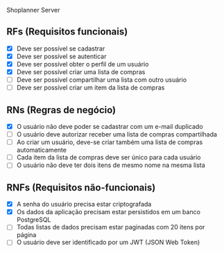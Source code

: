 Shoplanner Server

## RFs (Requisitos funcionais)

- [x] Deve ser possível se cadastrar
- [x] Deve ser possível se autenticar
- [x] Deve ser possível obter o perfil de um usuário
- [x] Deve ser possível criar uma lista de compras
- [ ] Deve ser possível compartilhar uma lista com outro usuário
- [ ] Deve ser possível criar um item da lista de compras

## RNs (Regras de negócio)

- [x] O usuário não deve poder se cadastrar com um e-mail duplicado
- [ ] O usuário deve autorizar receber uma lista de compras compartilhada
- [ ] Ao criar um usuário, deve-se criar também uma lista de compras automaticamente
- [ ] Cada item da lista de compras deve ser único para cada usuário
- [ ] O usuário não deve ter dois itens de mesmo nome na mesma lista

## RNFs (Requisitos não-funcionais)

- [x] A senha do usuário precisa estar criptografada
- [x] Os dados da aplicação precisam estar persistidos em um banco PostgreSQL
- [ ] Todas listas de dados precisam estar paginadas com 20 itens por página
- [ ] O usuário deve ser identificado por um JWT (JSON Web Token)
